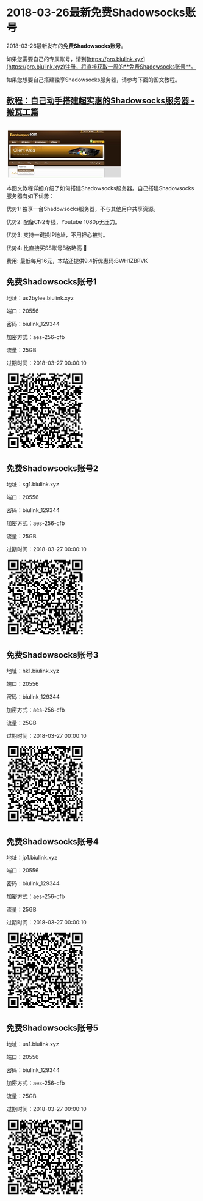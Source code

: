 # 2018-03-26最新**免费Shadowsocks账号**

2018-03-26最新发布的**免费Shadowsocks账号**。

如果您需要自己的专属账号，请到[https://pro.biulink.xyz](https://pro.biulink.xyz)注册，将直接获取一周的**免费Shadowsocks账号**。

如果您想要自己搭建独享Shadowsocks服务器，请参考下面的图文教程。

## [教程：自己动手搭建超实惠的Shadowsocks服务器 - 搬瓦工篇](https://github.com/Biulink/ShadowsocksTutorials/blob/master/%E6%95%99%E6%82%A8%E8%87%AA%E5%B7%B1%E5%8A%A8%E6%89%8B%E6%90%AD%E5%BB%BA%E8%B6%85%E5%AE%9E%E6%83%A0%E7%9A%84Shadowsocks%E6%9C%8D%E5%8A%A1%E5%99%A8%20-%20%E6%90%AC%E7%93%A6%E5%B7%A5%E7%AF%87.md)
    
  ![免费Shadowsocks账号](../bandwagon/WechatIMG23_small.jpeg)
  
  本图文教程详细介绍了如何搭建Shadowsocks服务器。自己搭建Shadowsocks服务器有如下优势：

  优势1: 独享一台Shadowsocks服务器，不与其他用户共享资源。

  优势2: 配备CN2专线，Youtube 1080p无压力。

  优势3: 支持一键换IP地址，不用担心被封。

  优势4: 比直接买SS账号B格略高 🙂

  费用: 最低每月16元，本站还提供9.4折优惠码:BWH1ZBPVK  
## 免费Shadowsocks账号1

地址：us2bylee.biulink.xyz

端口：20556

密码：biulink_129344

加密方式：aes-256-cfb

流量：25GB

过期时间：2018-03-27 00:00:10

![免费Shadowsocks账号](../qrcode/8e061d7b-86fe-408b-8780-eb6633171894.png)

## 免费Shadowsocks账号2

地址：sg1.biulink.xyz

端口：20556

密码：biulink_129344

加密方式：aes-256-cfb

流量：25GB

过期时间：2018-03-27 00:00:10

![免费Shadowsocks账号](../qrcode/e4508e1d-62ab-49b2-9e54-f7ad0bfd42a7.png)

## 免费Shadowsocks账号3

地址：hk1.biulink.xyz

端口：20556

密码：biulink_129344

加密方式：aes-256-cfb

流量：25GB

过期时间：2018-03-27 00:00:10

![免费Shadowsocks账号](../qrcode/3f14f459-0734-4e92-af1d-6913c91d89b0.png)

## 免费Shadowsocks账号4

地址：jp1.biulink.xyz

端口：20556

密码：biulink_129344

加密方式：aes-256-cfb

流量：25GB

过期时间：2018-03-27 00:00:10

![免费Shadowsocks账号](../qrcode/efdfdb50-25c9-4c6d-b89d-7ae69481d3f5.png)

## 免费Shadowsocks账号5

地址：us1.biulink.xyz

端口：20556

密码：biulink_129344

加密方式：aes-256-cfb

流量：25GB

过期时间：2018-03-27 00:00:10

![免费Shadowsocks账号](../qrcode/8fddef2e-1f89-43ea-b068-b4d7b92e1221.png)

